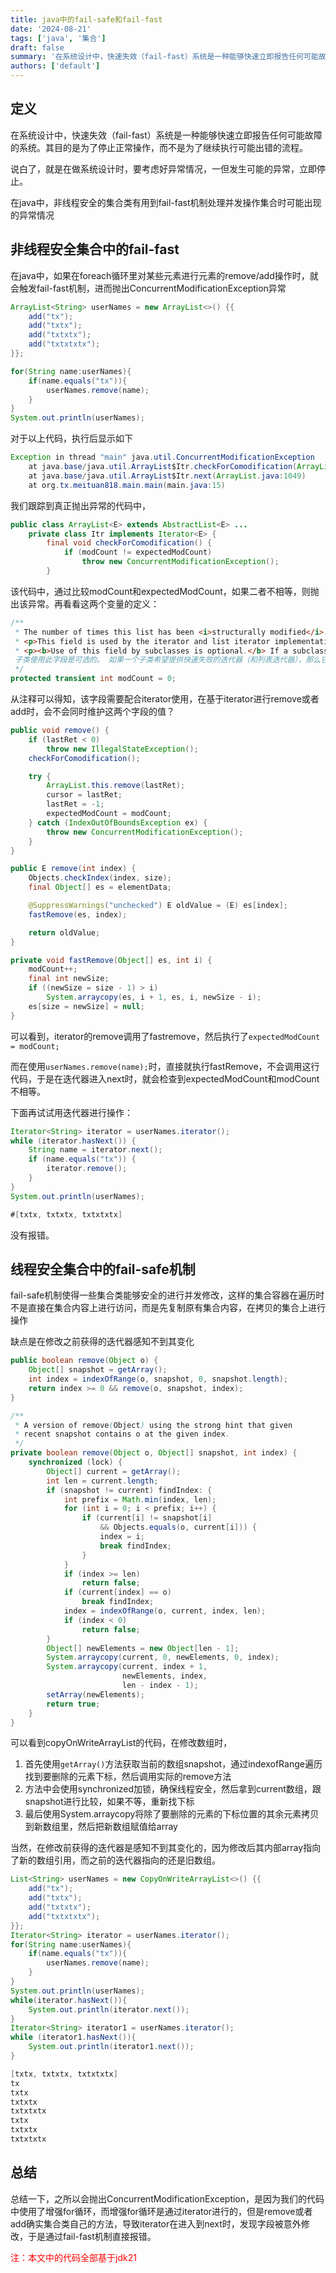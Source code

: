 ```yaml
---
title: java中的fail-safe和fail-fast
date: '2024-08-21'
tags: ['java', '集合']
draft: false
summary: '在系统设计中，快速失效（fail-fast）系统是一种能够快速立即报告任何可能故障的系统。其目的是为了停止正常操作，而不是为了继续执行可能出错的流程。'
authors: ['default']
---
```




## 定义
在系统设计中，快速失效（fail-fast）系统是一种能够快速立即报告任何可能故障的系统。其目的是为了停止正常操作，而不是为了继续执行可能出错的流程。

说白了，就是在做系统设计时，要考虑好异常情况，一但发生可能的异常，立即停止。

在java中，非线程安全的集合类有用到fail-fast机制处理并发操作集合时可能出现的异常情况

## 非线程安全集合中的fail-fast

在java中，如果在foreach循环里对某些元素进行元素的remove/add操作时，就会触发fail-fast机制，进而抛出ConcurrentModificationException异常

```java
ArrayList<String> userNames = new ArrayList<>() {{
    add("tx");
    add("txtx");
    add("txtxtx");
    add("txtxtxtx");
}};

for(String name:userNames){
    if(name.equals("tx")){
        userNames.remove(name);
    }
}
System.out.println(userNames);
```

对于以上代码，执行后显示如下

```java	
Exception in thread "main" java.util.ConcurrentModificationException
	at java.base/java.util.ArrayList$Itr.checkForComodification(ArrayList.java:1095)
	at java.base/java.util.ArrayList$Itr.next(ArrayList.java:1049)
	at org.tx.meituan818.main.main(main.java:15)
```

我们跟踪到真正抛出异常的代码中，

```java	
public class ArrayList<E> extends AbstractList<E> ...
    private class Itr implements Iterator<E> {
        final void checkForComodification() {
            if (modCount != expectedModCount)
                throw new ConcurrentModificationException();
        }
```

该代码中，通过比较modCount和expectedModCount，如果二者不相等，则抛出该异常。再看看这两个变量的定义：

```java
/**
 * The number of times this list has been <i>structurally modified</i>.Structural modifications are those that change the size of the list, or otherwise perturb it in such a fashion that iterations in progress may yield incorrect results. 此列表在 结构上被修改的次数。结构修改是指更改列表的大小，或以其他方式扰乱列表，使正在进行的迭代可能会产生错误的结果。
 * <p>This field is used by the iterator and list iterator implementationreturned by the {@code iterator} and {@code listIterator} methods.If the value of this field changes unexpectedly, the iterator (or listiterator) will throw a {@code ConcurrentModificationException} inresponse to the {@code next}, {@code remove}, {@code previous},{@code set} or {@code add} operations.  This provides<i>fail-fast</i> behavior, rather than non-deterministic behavior inthe face of concurrent modification during iteration.此字段由 and listIterator 方法返回iterator的迭代器和列表迭代器实现使用。如果此字段的值意外更改，则迭代器（或列表迭代器）将抛出一个ConcurrentModificationException 以响应 next、 remove、 previousset 或 add 操作。这提供了快速失败的行为，而不是在迭代过程中面对并发修改时的非确	 定性行为
 * <p><b>Use of this field by subclasses is optional.</b> If a subclasswishes to provide fail-fast iterators (and list iterators), then itmerely has to increment this field in its {@code add(int, E)} and{@code remove(int)} methods (and any other methods that it that result in structural modifications to the list).  A single call to{@code add(int, E)} or {@code remove(int)} must add no more than one to this field, or the iterators (and list iterators) will throw bogus {@code ConcurrentModificationExceptions}.  If an implementation does not wish to provide fail-fast iterators, this field may be ignored.
 子类使用此字段是可选的。 如果一个子类希望提供快速失败的迭代器（和列表迭代器），那么它只需要在其 add(int, E) 和 remove(int) 方法（以及它覆盖的导致对列表进行结构修改的任何其他方法）中增加此字段。对此 add(int, E) 字段的单个调用或 remove(int) 必须添加不超过一个，否则迭代器（和列表迭代器）将抛出虚假 ConcurrentModificationExceptions的 。如果实现不希望提供快速失败迭代器，则可以忽略此字段
 */
protected transient int modCount = 0;
```

从注释可以得知，该字段需要配合iterator使用，在基于iterator进行remove或者add时，会不会同时维护这两个字段的值？

```java
public void remove() {
    if (lastRet < 0)
        throw new IllegalStateException();
    checkForComodification();

    try {
        ArrayList.this.remove(lastRet);
        cursor = lastRet;
        lastRet = -1;
        expectedModCount = modCount;
    } catch (IndexOutOfBoundsException ex) {
        throw new ConcurrentModificationException();
    }
}

public E remove(int index) {
    Objects.checkIndex(index, size);
    final Object[] es = elementData;

    @SuppressWarnings("unchecked") E oldValue = (E) es[index];
    fastRemove(es, index);

    return oldValue;
}

private void fastRemove(Object[] es, int i) {
    modCount++;
    final int newSize;
    if ((newSize = size - 1) > i)
        System.arraycopy(es, i + 1, es, i, newSize - i);
    es[size = newSize] = null;
}
```

可以看到，iterator的remove调用了fastremove，然后执行了`expectedModCount = modCount;`

而在使用`userNames.remove(name);`时，直接就执行fastRemove，不会调用这行代码，于是在迭代器进入next时，就会检查到expectedModCount和modCount不相等。

下面再试试用迭代器进行操作：

```java	
Iterator<String> iterator = userNames.iterator();
while (iterator.hasNext()) {
    String name = iterator.next();
    if (name.equals("tx")) {
        iterator.remove();
    }
}
System.out.println(userNames);

#[txtx, txtxtx, txtxtxtx]
```

没有报错。

## 线程安全集合中的fail-safe机制

fail-safe机制使得一些集合类能够安全的进行并发修改，这样的集合容器在遍历时不是直接在集合内容上进行访问，而是先复制原有集合内容，在拷贝的集合上进行操作

缺点是在修改之前获得的迭代器感知不到其变化

```java	
public boolean remove(Object o) {
    Object[] snapshot = getArray();
    int index = indexOfRange(o, snapshot, 0, snapshot.length);
    return index >= 0 && remove(o, snapshot, index);
}

/**
 * A version of remove(Object) using the strong hint that given
 * recent snapshot contains o at the given index.
 */
private boolean remove(Object o, Object[] snapshot, int index) {
    synchronized (lock) {
        Object[] current = getArray();
        int len = current.length;
        if (snapshot != current) findIndex: {
            int prefix = Math.min(index, len);
            for (int i = 0; i < prefix; i++) {
                if (current[i] != snapshot[i]
                    && Objects.equals(o, current[i])) {
                    index = i;
                    break findIndex;
                }
            }
            if (index >= len)
                return false;
            if (current[index] == o)
                break findIndex;
            index = indexOfRange(o, current, index, len);
            if (index < 0)
                return false;
        }
        Object[] newElements = new Object[len - 1];
        System.arraycopy(current, 0, newElements, 0, index);
        System.arraycopy(current, index + 1,
                         newElements, index,
                         len - index - 1);
        setArray(newElements);
        return true;
    }
}
```

可以看到copyOnWriteArrayList的代码，在修改数组时，

1. 首先使用`getArray()`方法获取当前的数组snapshot，通过indexofRange遍历找到要删除的元素下标，然后调用实际的remove方法
2. 方法中会使用synchronized加锁，确保线程安全，然后拿到current数组，跟snapshot进行比较，如果不等，重新找下标
3. 最后使用System.arraycopy将除了要删除的元素的下标位置的其余元素拷贝到新数组里，然后把新数组赋值给array

当然，在修改前获得的迭代器是感知不到其变化的，因为修改后其内部array指向了新的数组引用，而之前的迭代器指向的还是旧数组。

```java	
List<String> userNames = new CopyOnWriteArrayList<>() {{
    add("tx");
    add("txtx");
    add("txtxtx");
    add("txtxtxtx");
}};
Iterator<String> iterator = userNames.iterator();
for(String name:userNames){
    if(name.equals("tx")){
        userNames.remove(name);
    }
}
System.out.println(userNames);
while(iterator.hasNext()){
    System.out.println(iterator.next());
}
Iterator<String> iterator1 = userNames.iterator();
while (iterator1.hasNext()){
    System.out.println(iterator1.next());
}

[txtx, txtxtx, txtxtxtx]
tx
txtx
txtxtx
txtxtxtx
txtx
txtxtx
txtxtxtx
```



## 总结

总结一下，之所以会抛出ConcurrentModificationException，是因为我们的代码中使用了增强for循环，而增强for循环是通过iterator进行的，但是remove或者add确实集合类自己的方法，导致iterator在进入到next时，发现字段被意外修改，于是通过fail-fast机制直接报错。

<font color="red">注：本文中的代码全部基于jdk21</font>